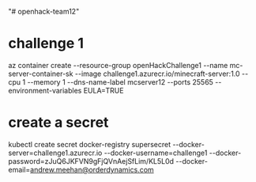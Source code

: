 "# openhack-team12" 

# challenge 1
az container create --resource-group openHackChallenge1 --name mc-server-container-sk --image challenge1.azurecr.io/minecraft-server:1.0 --cpu 1 --memory 1 --dns-name-label mcserver12 --ports 25565 --environment-variables EULA=TRUE


# create a secret
kubectl create secret docker-registry supersecret --docker-server=challenge1.azurecr.io --docker-username=challenge1 --docker-password=zJuQ6JKFVN9gFjQVnAejSfLim/KL5L0d --docker-email=andrew.meehan@orderdynamics.com
